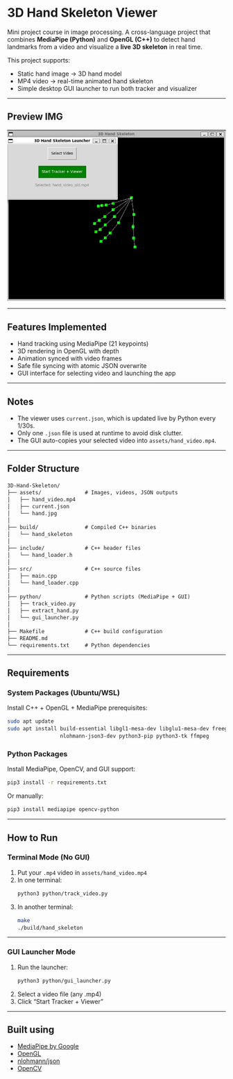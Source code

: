 # 3D Hand Skeleton Viewer

Mini project course in image processing. A cross-language project that combines **MediaPipe (Python)** and **OpenGL (C++)** to detect hand landmarks from a video and visualize a **live 3D skeleton** in real time.

This project supports:
- Static hand image → 3D hand model
- MP4 video → real-time animated hand skeleton
- Simple desktop GUI launcher to run both tracker and visualizer

---

##  Preview IMG

![3D Hand Skeleton](assets/demo_screenshot.jpg)

---

## Features Implemented

- Hand tracking using MediaPipe (21 keypoints)
- 3D rendering in OpenGL with depth
- Animation synced with video frames
- Safe file syncing with atomic JSON overwrite
- GUI interface for selecting video and launching the app

---

## Notes

- The viewer uses `current.json`, which is updated live by Python every 1/30s.
- Only one `.json` file is used at runtime to avoid disk clutter.
- The GUI auto-copies your selected video into `assets/hand_video.mp4`.

---

## Folder Structure

```
3D-Hand-Skeleton/
├── assets/              # Images, videos, JSON outputs
│   ├── hand_video.mp4
│   ├── current.json
│   └── hand.jpg
│
├── build/               # Compiled C++ binaries
│   └── hand_skeleton
│
├── include/             # C++ header files
│   └── hand_loader.h
│
├── src/                 # C++ source files
│   ├── main.cpp
│   └── hand_loader.cpp
│
├── python/              # Python scripts (MediaPipe + GUI)
│   ├── track_video.py
│   ├── extract_hand.py
│   └── gui_launcher.py
│
├── Makefile             # C++ build configuration
├── README.md
└── requirements.txt     # Python dependencies
```

---

## Requirements

### System Packages (Ubuntu/WSL)
Install C++ + OpenGL + MediaPipe prerequisites:
```bash
sudo apt update
sudo apt install build-essential libgl1-mesa-dev libglu1-mesa-dev freeglut3-dev \
                 nlohmann-json3-dev python3-pip python3-tk ffmpeg
```

### Python Packages
Install MediaPipe, OpenCV, and GUI support:
```bash
pip3 install -r requirements.txt
```

Or manually:
```bash
pip3 install mediapipe opencv-python
```

---

## How to Run

### Terminal Mode (No GUI)
1. Put your `.mp4` video in `assets/hand_video.mp4`
2. In one terminal:
    ```bash
    python3 python/track_video.py
    ```
3. In another terminal:
    ```bash
    make
    ./build/hand_skeleton
    ```

---

### GUI Launcher Mode
1. Run the launcher:
    ```bash
    python3 python/gui_launcher.py
    ```
2. Select a video file (any .mp4)
3. Click “Start Tracker + Viewer”

---

## Built using

- [MediaPipe by Google](https://github.com/google/mediapipe)
- [OpenGL](https://www.opengl.org/)
- [nlohmann/json](https://github.com/nlohmann/json)
- [OpenCV](https://opencv.org/)
